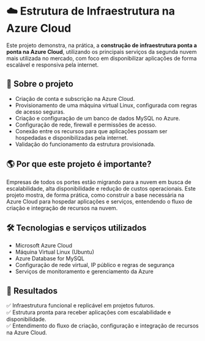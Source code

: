 # ☁️ Estrutura de Infraestrutura na Azure Cloud

Este projeto demonstra, na prática, a **construção de infraestrutura ponta a ponta na Azure Cloud**, utilizando os principais serviços da segunda nuvem mais utilizada no mercado, com foco em disponibilizar aplicações de forma escalável e responsiva pela internet.

## 🚀 Sobre o projeto
- Criação de conta e subscrição na Azure Cloud.
- Provisionamento de uma máquina virtual Linux, configurada com regras de acesso seguras.
- Criação e configuração de um banco de dados MySQL no Azure.
- Configuração de rede, firewall e permissões de acesso.
- Conexão entre os recursos para que aplicações possam ser hospedadas e disponibilizadas pela internet.
- Validação do funcionamento da estrutura provisionada.

## 🌎 Por que este projeto é importante?
Empresas de todos os portes estão migrando para a nuvem em busca de escalabilidade, alta disponibilidade e redução de custos operacionais. Este projeto mostra, de forma prática, como construir a base necessária na Azure Cloud para hospedar aplicações e serviços, entendendo o fluxo de criação e integração de recursos na nuvem.

## 🛠️ Tecnologias e serviços utilizados
- Microsoft Azure Cloud
- Máquina Virtual Linux (Ubuntu)
- Azure Database for MySQL
- Configuração de rede virtual, IP público e regras de segurança
- Serviços de monitoramento e gerenciamento da Azure

## 🎯 Resultados
✅ Infraestrutura funcional e replicável em projetos futuros.  
✅ Estrutura pronta para receber aplicações com escalabilidade e disponibilidade.  
✅ Entendimento do fluxo de criação, configuração e integração de recursos na Azure Cloud.

